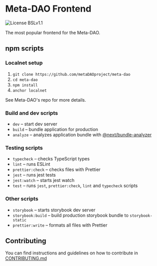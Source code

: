 # Meta-DAO Frontend

![License BSLv1.1](https://img.shields.io/badge/License-BSLv1.1-lightgray.svg)

The most popular frontend for the Meta-DAO.

## npm scripts

### Localnet setup

1. `git clone https://github.com/metaDAOproject/meta-dao`
2. `cd meta-dao`
3. `npm install`
4. `anchor localnet`

See Meta-DAO's repo for more details.

### Build and dev scripts

- `dev` – start dev server
- `build` – bundle application for production
- `analyze` – analyzes application bundle with [@next/bundle-analyzer](https://www.npmjs.com/package/@next/bundle-analyzer)

### Testing scripts

- `typecheck` – checks TypeScript types
- `lint` – runs ESLint
- `prettier:check` – checks files with Prettier
- `jest` – runs jest tests
- `jest:watch` – starts jest watch
- `test` – runs `jest`, `prettier:check`, `lint` and `typecheck` scripts

### Other scripts

- `storybook` – starts storybook dev server
- `storybook:build` – build production storybook bundle to `storybook-static`
- `prettier:write` – formats all files with Prettier

## Contributing

You can find instructions and guidelines on how to contribute in [CONTRIBUTING.md](/CONTRIBUTING.md)
